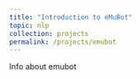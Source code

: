 ```yaml
---
title: "Introduction to eMuBot"
topic: nlp
collection: projects
permalink: /projects/emubot
---
```


Info about emubot
